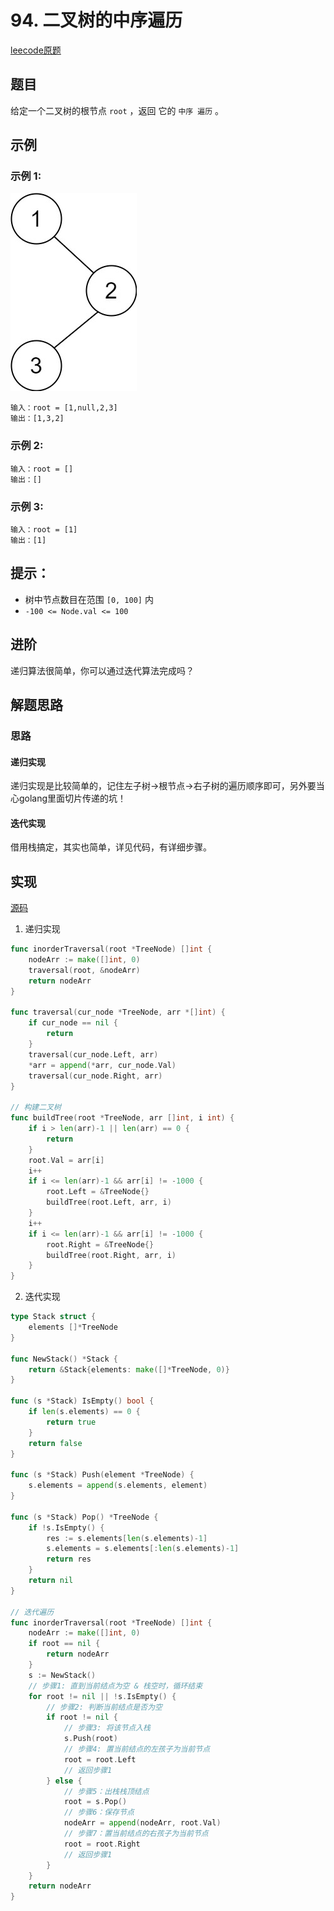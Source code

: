 # 94. 二叉树的中序遍历

[leecode原题](https://leetcode.cn/problems/binary-tree-inorder-traversal/)

## 题目
给定一个二叉树的根节点 `root` ，返回 它的 `中序 遍历` 。

## 示例

### 示例 1:
![](images/pre1.jpg)
```text
输入：root = [1,null,2,3]
输出：[1,3,2]
```

### 示例 2:

```text
输入：root = []
输出：[]
```

### 示例 3:

```text
输入：root = [1]
输出：[1]
```

## 提示：
- 树中节点数目在范围 `[0, 100]` 内
- `-100 <= Node.val <= 100`

## 进阶
递归算法很简单，你可以通过迭代算法完成吗？

## 解题思路

### 思路
#### 递归实现
递归实现是比较简单的，记住左子树->根节点->右子树的遍历顺序即可，另外要当心golang里面切片传递的坑！

#### 迭代实现
借用栈搞定，其实也简单，详见代码，有详细步骤。

## 实现

[源码](./code/94-binary-tree-inorder-traversal/main.go)

1. 递归实现
```go
func inorderTraversal(root *TreeNode) []int {
	nodeArr := make([]int, 0)
	traversal(root, &nodeArr)
	return nodeArr
}

func traversal(cur_node *TreeNode, arr *[]int) {
	if cur_node == nil {
		return
	}
	traversal(cur_node.Left, arr)
	*arr = append(*arr, cur_node.Val)
	traversal(cur_node.Right, arr)
}

// 构建二叉树
func buildTree(root *TreeNode, arr []int, i int) {
	if i > len(arr)-1 || len(arr) == 0 {
		return
	}
	root.Val = arr[i]
	i++
	if i <= len(arr)-1 && arr[i] != -1000 {
		root.Left = &TreeNode{}
		buildTree(root.Left, arr, i)
	}
	i++
	if i <= len(arr)-1 && arr[i] != -1000 {
		root.Right = &TreeNode{}
		buildTree(root.Right, arr, i)
	}
}
```

2. 迭代实现
```go
type Stack struct {
	elements []*TreeNode
}

func NewStack() *Stack {
	return &Stack{elements: make([]*TreeNode, 0)}
}

func (s *Stack) IsEmpty() bool {
	if len(s.elements) == 0 {
		return true
	}
	return false
}

func (s *Stack) Push(element *TreeNode) {
	s.elements = append(s.elements, element)
}

func (s *Stack) Pop() *TreeNode {
	if !s.IsEmpty() {
		res := s.elements[len(s.elements)-1]
		s.elements = s.elements[:len(s.elements)-1]
		return res
	}
	return nil
}

// 迭代遍历
func inorderTraversal(root *TreeNode) []int {
	nodeArr := make([]int, 0)
	if root == nil {
		return nodeArr
	}
	s := NewStack()
	// 步骤1: 直到当前结点为空 & 栈空时，循环结束
	for root != nil || !s.IsEmpty() {
		// 步骤2: 判断当前结点是否为空
		if root != nil {
			// 步骤3: 将该节点入栈
			s.Push(root)
			// 步骤4: 置当前结点的左孩子为当前节点
			root = root.Left
			// 返回步骤1
		} else {
			// 步骤5：出栈栈顶结点
			root = s.Pop()
			// 步骤6：保存节点
			nodeArr = append(nodeArr, root.Val)
			// 步骤7：置当前结点的右孩子为当前节点
			root = root.Right
			// 返回步骤1
		}
	}
	return nodeArr
}
```
